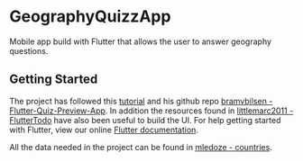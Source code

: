# GeographyQuizzApp
Mobile app build with Flutter that allows the user to answer geography questions.

## Getting Started
The project has followed this [tutorial](https://youtu.be/jBBl1tYkUnE) and his github repo [bramvbilsen - Flutter-Quiz-Preview-App](https://github.com/bramvbilsen/Flutter-Quiz-Preview-App).
In addition the resources found in [littlemarc2011 - FlutterTodo](https://github.com/littlemarc2011/FlutterTodo) have also been useful to build the UI.
For help getting started with Flutter, view our online [Flutter documentation](https://flutter.io/).

All the data needed in the project can be found in [mledoze - countries](https://github.com/mledoze/countries).
